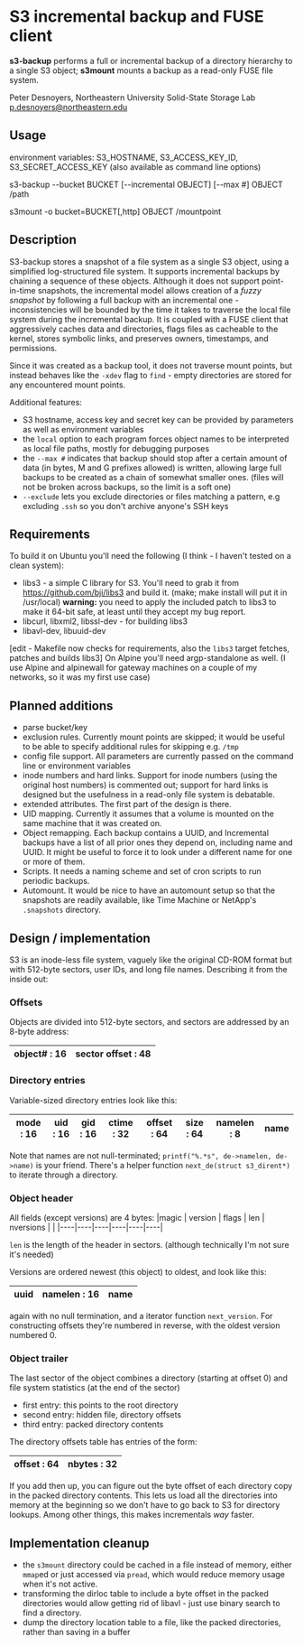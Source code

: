 # S3 incremental backup and FUSE client

**s3-backup** performs a full or incremental backup of a directory hierarchy to a single S3 object; **s3mount** mounts a backup as a read-only FUSE file system.

Peter Desnoyers, Northeastern University
Solid-State Storage Lab
p.desnoyers@northeastern.edu

## Usage

environment variables: S3\_HOSTNAME, S3\_ACCESS\_KEY\_ID, S3\_SECRET\_ACCESS\_KEY 
(also available as command line options)

s3-backup --bucket BUCKET [--incremental OBJECT] \[--max #\] OBJECT /path

s3mount -o bucket=BUCKET[,http] OBJECT /mountpoint

## Description

S3-backup stores a snapshot of a file system as a single S3 object, using a simplified log-structured file system.
It supports incremental backups by chaining a sequence of these objects.
Although it does not support point-in-time snapshots, the incremental model allows creation of a *fuzzy snapshot* by following a full backup with an incremental one - inconsistencies will be bounded by the time it takes to traverse the local file system during the incremental backup.
It is coupled with a FUSE client that aggressively caches data and directories, flags files as cacheable to the kernel, stores symbolic links, and preserves owners, timestamps, and permissions.

Since it was created as a backup tool, it does not traverse mount points, but instead behaves like the `-xdev` flag to `find` - empty directories are stored for any encountered mount points.

Additional features:

- S3 hostname, access key and secret key can be provided by parameters as well as environment variables
- the `local` option to each program forces object names to be interpreted as local file paths, mostly for debugging purposes
- the `--max #` indicates that backup should stop after a certain amount of data (in bytes, M and G prefixes allowed) is written, allowing large full backups to be created as a chain of somewhat smaller ones. (files will not be broken across backups, so the limit is a soft one)
- `--exclude` lets you exclude directories or files matching a pattern, e.g excluding `.ssh` so you don't archive anyone's SSH keys

## Requirements

To build it on Ubuntu you'll need the following (I think - I haven't tested on a clean system):

- libs3 - a simple C library for S3. You'll need to grab it from https://github.com/bji/libs3 and build it. (make; make install will put it in /usr/local)
**warning:** you need to apply the included patch to libs3 to make it 64-bit safe, at least until they accept my bug report.
- libcurl, libxml2, libssl-dev - for building libs3
- libavl-dev, libuuid-dev

[edit - Makefile now checks for requirements, also the `libs3` target fetches, patches and builds libs3]
On Alpine you'll need argp-standalone as well. (I use Alpine and alpinewall for gateway machines on a couple of my networks, so it was my first use case)

## Planned additions

- parse bucket/key
- exclusion rules. Currently mount points are skipped; it would be useful to be able to specify additional rules for skipping e.g. `/tmp`
- config file support. All parameters are currently passed on the command line or environment variables
- inode numbers and hard links. Support for inode numbers (using the original host numbers) is commented out; support for hard links is designed but the usefulness in a read-only file system is debatable.
- extended attributes. The first part of the design is there.
- UID mapping. Currently it assumes that a volume is mounted on the same machine that it was created on.
- Object remapping. Each backup contains a UUID, and Incremental backups have a list of all prior ones they depend on, including name and UUID. It might be useful to force it to look under a different name for one or more of them.
- Scripts. It needs a naming scheme and set of cron scripts to run periodic backups.
- Automount. It would be nice to have an automount setup so that the snapshots are readily available, like Time Machine or NetApp's `.snapshots` directory.

## Design / implementation

S3 is an inode-less file system, vaguely like the original CD-ROM format but with 512-byte sectors, user IDs, and long file names. Describing it from the inside out:

### Offsets
Objects are divided into 512-byte sectors, and sectors are addressed by an 8-byte address:

| object# : 16 | sector offset : 48 |
|------|----------|

### Directory entries

Variable-sized directory entries look like this:

| mode : 16 | uid : 16 | gid : 16 | ctime : 32 | offset : 64 | size : 64 | namelen : 8 | name |
|---------|-------|-------|---------|---------|--------|----|---|

Note that names are not null-terminated; `printf("%.*s", de->namelen, de->name)` is your friend. There's a helper function `next_de(struct s3_dirent*)` to iterate through a directory.

### Object header

All fields (except versions) are 4 bytes:
|magic | version | flags | len | nversions | <versions> |
|----|----|----|----|----|----|

`len` is the length of the header in sectors. (although technically I'm not sure it's needed)

Versions are ordered newest (this object) to oldest, and look like this:

|   uuid | namelen : 16 | name |
|----|----|-----|

again with no null termination, and a iterator function `next_version`. For constructing offsets they're numbered in reverse, with the oldest version numbered 0.

### Object trailer

The last sector of the object combines a directory (starting at offset 0) and file system statistics (at the end of the sector)

- first entry: this points to the root directory
- second entry: hidden file, directory offsets
- third entry: packed directory contents

The directory offsets table has entries of the form:

|    offset : 64 | nbytes : 32 |
|----|----|

If you add then up, you can figure out the byte offset of each directory copy in the packed directory contents. This lets us load all the directories into memory at the beginning so we don't have to go back to S3 for directory lookups. Among other things, this makes incrementals *way* faster.

## Implementation cleanup
- the `s3mount` directory could be cached in a file instead of memory, either `mmap`ed or just accessed via `pread`, which would reduce memory usage when it's not active.
- transforming the dirloc table to include a byte offset in the packed directories would allow getting rid of libavl - just use binary search to find a directory.
- dump the directory location table to a file, like the packed directories, rather than saving in a buffer

